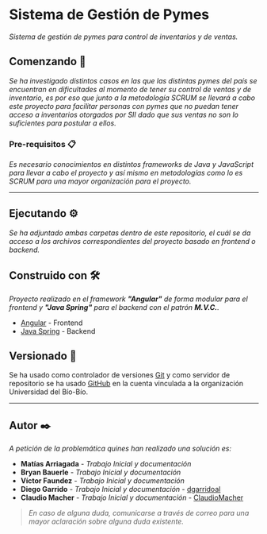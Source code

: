 # Sistema de Gestión de Pymes

_Sistema de gestión de pymes para control de inventarios y de ventas._

## Comenzando 🚀

_Se ha investigado distintos casos en las que las distintas pymes del país se encuentran en dificultades al momento de tener su control de ventas y de inventario, es por eso que junto a la metodología SCRUM se llevará a cabo este proyecto para facilitar personas con pymes que no puedan tener acceso a inventarios otorgados por SII dado que sus ventas no son lo suficientes para postular a ellos._




### Pre-requisitos 📋

_Es necesario conocimientos en distintos frameworks de Java y JavaScript para llevar a cabo el proyecto y así mismo en metodologías como lo es SCRUM para una mayor organización para el proyecto._

---


## Ejecutando ⚙️

_Se ha adjuntado ambas carpetas dentro de este repositorio, el cuál se da acceso a los archivos correspondientes del proyecto basado en frontend o backend._



## Construido con 🛠️

_Proyecto realizado en el framework **"Angular"** de forma modular para el frontend y **"Java Spring"** para el backend con el patrón **M.V.C.**._

* [Angular](https://www.angular.io/) - Frontend
* [Java Spring](https://www.spring.io/) - Backend



## Versionado 📌

Se ha usado como controlador de versiones [Git](https://git-scm.com/) y como servidor de repositorio se ha usado [GitHub](https://github.com/) en la cuenta vinculada a la organización Universidad del Bío-Bío.

---
## Autor ✒️

_A petición de la problemática quines han realizado una solución es:_

* **Matías Arriagada** - *Trabajo Inicial y documentación*
* **Bryan Bauerle** - *Trabajo Inicial y documentación*
* **Víctor Faundez** - *Trabajo Inicial y documentación*
* **Diego Garrido** - *Trabajo Inicial y documentación* - [dgarridoal](https://github.com/dgarridoal)
* **Claudio Macher** - *Trabajo Inicial y documentación* - [ClaudioMacher](https://github.com/ClaudioMacher)

>  _En caso de alguna duda, comunicarse a través de correo para una mayor aclaración sobre alguna duda existente._